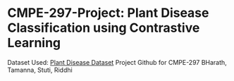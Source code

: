 # CMPE-297-Project: Plant Disease Classification using Contrastive Learning

Dataset Used: [Plant Disease Dataset](https://drive.google.com/drive/folders/1Rdhd0ngPeNVQM3ktU1Rp6k905MNgQN4_)
Project Github for CMPE-297 BHarath, Tamanna, Stuti, Riddhi
